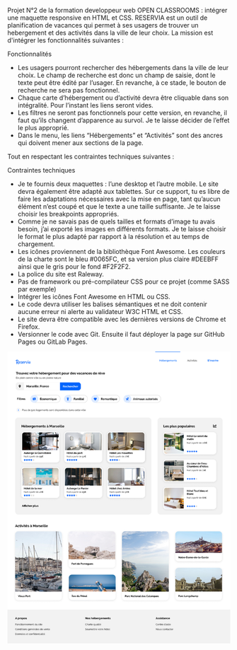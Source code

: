 Projet N°2 de la formation developpeur web OPEN CLASSROOMS : intégrer une maquette responsive en HTML et CSS.
RESERVIA est un outil de planification de vacances qui permet à ses usagers de trouver un hebergement et des activités dans la ville de leur choix.
La mission est d'intégrer les fonctionnalités suivantes :

Fonctionnalités

- Les usagers pourront rechercher des hébergements dans la ville de leur choix. Le champ de recherche est donc un champ de saisie, dont le texte peut être édité par l’usager. 
En revanche, à ce stade, le bouton de recherche ne sera pas fonctionnel.
- Chaque carte d’hébergement ou d’activité devra être cliquable dans son intégralité. Pour l’instant les liens seront vides.
- Les filtres ne seront pas fonctionnels pour cette version, en revanche, il faut qu’ils changent d’apparence au survol. Je te laisse décider de l’effet le plus approprié.
- Dans le menu, les liens “Hébergements” et “Activités” sont des ancres qui doivent mener aux sections de la page.

Tout en respectant les contraintes techniques suivantes :

 Contraintes techniques

- Je te fournis deux maquettes : l’une desktop et l’autre mobile. Le site devra également être adapté aux tablettes. Sur ce support, tu es libre de faire les adaptations nécessaires avec la mise en page, tant qu’aucun élément n’est coupé et que le texte a une taille suffisante. Je te laisse choisir les breakpoints appropriés.
- Comme je ne savais pas de quels tailles et formats d’image tu avais besoin, j’ai exporté les images en différents formats. Je te laisse choisir le format le plus adapté par rapport à la résolution et au temps de chargement.
- Les icônes proviennent de la bibliothèque Font Awesome. Les couleurs de la charte sont le bleu #0065FC, et sa version plus claire #DEEBFF ainsi que le gris pour le fond #F2F2F2.
- La police du site est Raleway.
- Pas de framework ou pré-compilateur CSS pour ce projet (comme SASS par exemple)
- Intégrer les icônes Font Awesome en HTML ou CSS.
- Le code devra utiliser les balises sémantiques et ne doit contenir aucune erreur ni alerte au validateur W3C HTML et CSS.
- Le site devra être compatible avec les dernières versions de Chrome et Firefox.
- Versionner le code avec Git. Ensuite il faut déployer la page sur GitHub Pages ou GitLab Pages.

![alt text](https://github.com/selim-94/P2-reservia/blob/master/maquettes/Desktop%20-%201.png)
